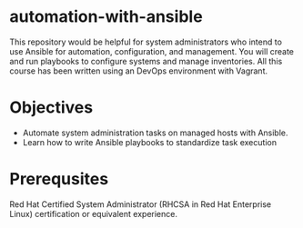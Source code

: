 # automation-with-ansible
This repository would be helpful for system administrators who intend to use Ansible for automation, configuration, and management. You will create and run playbooks to configure systems and manage inventories.
All this course has been written using an DevOps environment with Vagrant.

# Objectives

- Automate system administration tasks on managed hosts with Ansible.
- Learn how to write Ansible playbooks to standardize task execution

# Prerequsites
Red Hat Certified System Administrator (RHCSA in Red Hat Enterprise Linux) certification or equivalent experience.